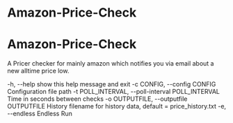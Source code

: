 # Amazon-Price-Check

# Amazon-Price-Check

A Pricer checker for mainly amazon which notifies you via email about a new alltime price low.

  -h, --help            show this help message and exit
  -c CONFIG, --config CONFIG
                        Configuration file path
  -t POLL_INTERVAL, --poll-interval POLL_INTERVAL
                        Time in seconds between checks
  -o OUTPUTFILE, --outputfile OUTPUTFILE
                        History filename for history data, default =
                        price_history.txt
  -e, --endless         Endless Run
